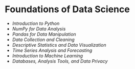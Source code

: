 # Foundations of Data Science
- *Introduction to Python*<br>
- *NumPy for Data Analysis*<br>
- *Pandas for Data Manipulation*<br>
- *Data Collection and Cleaning*<br>
- *Descriptive Statistics and Data Visualization*<br>
- *Time Series Analysis and Forecasting*<br>
- *Introduction to Machine Learning*<br>
- *Databases, Analysis Tools, and Data Privacy*<br>
